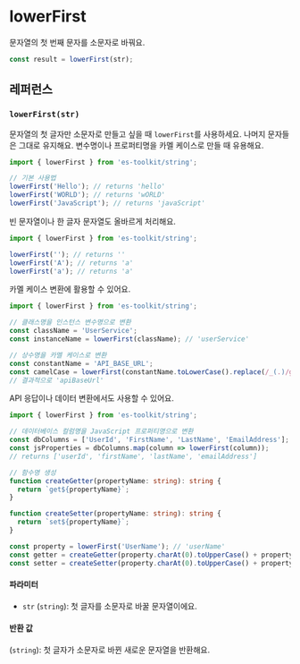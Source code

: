 # lowerFirst

문자열의 첫 번째 문자를 소문자로 바꿔요.

```typescript
const result = lowerFirst(str);
```

## 레퍼런스

### `lowerFirst(str)`

문자열의 첫 글자만 소문자로 만들고 싶을 때 `lowerFirst`를 사용하세요. 나머지 문자들은 그대로 유지해요. 변수명이나 프로퍼티명을 카멜 케이스로 만들 때 유용해요.

```typescript
import { lowerFirst } from 'es-toolkit/string';

// 기본 사용법
lowerFirst('Hello'); // returns 'hello'
lowerFirst('WORLD'); // returns 'wORLD'
lowerFirst('JavaScript'); // returns 'javaScript'
```

빈 문자열이나 한 글자 문자열도 올바르게 처리해요.

```typescript
import { lowerFirst } from 'es-toolkit/string';

lowerFirst(''); // returns ''
lowerFirst('A'); // returns 'a'
lowerFirst('a'); // returns 'a'
```

카멜 케이스 변환에 활용할 수 있어요.

```typescript
import { lowerFirst } from 'es-toolkit/string';

// 클래스명을 인스턴스 변수명으로 변환
const className = 'UserService';
const instanceName = lowerFirst(className); // 'userService'

// 상수명을 카멜 케이스로 변환
const constantName = 'API_BASE_URL';
const camelCase = lowerFirst(constantName.toLowerCase().replace(/_(.)/g, (_, letter) => letter.toUpperCase()));
// 결과적으로 'apiBaseUrl'
```

API 응답이나 데이터 변환에서도 사용할 수 있어요.

```typescript
import { lowerFirst } from 'es-toolkit/string';

// 데이터베이스 컬럼명을 JavaScript 프로퍼티명으로 변환
const dbColumns = ['UserId', 'FirstName', 'LastName', 'EmailAddress'];
const jsProperties = dbColumns.map(column => lowerFirst(column));
// returns ['userId', 'firstName', 'lastName', 'emailAddress']

// 함수명 생성
function createGetter(propertyName: string): string {
  return `get${propertyName}`;
}

function createSetter(propertyName: string): string {
  return `set${propertyName}`;
}

const property = lowerFirst('UserName'); // 'userName'
const getter = createGetter(property.charAt(0).toUpperCase() + property.slice(1)); // 'getUserName'
const setter = createSetter(property.charAt(0).toUpperCase() + property.slice(1)); // 'setUserName'
```

#### 파라미터

- `str` (`string`): 첫 글자를 소문자로 바꿀 문자열이에요.

#### 반환 값

(`string`): 첫 글자가 소문자로 바뀐 새로운 문자열을 반환해요.
